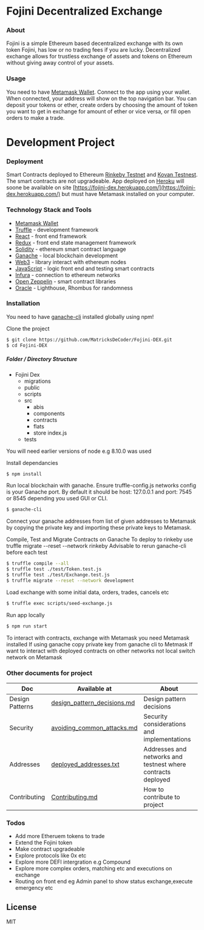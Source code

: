 # Fojini Decentralized Exchange 

### About
Fojini is a simple Ethereum based decentralized exchange with its own token Fojini, has low or no trading fees if you are lucky. Decentralized exchange allows for trustless exchange of assets and tokens on Ethereum without giving away control of your assets. 

### Usage
You need to have [Metamask Wallet](https://metamask.io/). Connect to the app using your wallet. When connected, your address will show on the top navigation bar. You can deposit your tokens or ether, create orders by choosing the amount of token you want to get in exchange for amount of ether or vice versa, or fill open orders to make a trade.

# Development Project

### Deployment

Smart Contracts deployed to Ethereum [Rinkeby Testnet](https://www.rinkeby.io/#stats) and [Kovan Testnest](https://kovan-testnet.github.io/website/). The smart contracts are not upgradeable. App deployed on [Heroku](https://www.heroku.com/) will soone be available on site [https://fojini-dex.herokuapp.com/](https://fojini-dex.herokuapp.com/) but must have Metamask installed on your computer.

### Technology Stack and Tools

* [Metamask Wallet](https://metamask.io/)
* [Truffle](https://www.trufflesuite.com/) - development framework
* [React](https://reactjs.org/) - front end framework
* [Redux](https://redux.js.org/) - front end state management framework
* [Solidity](https://docs.soliditylang.org/en/v0.7.4/) - ethereum smart contract language
* [Ganache](https://www.trufflesuite.com/ganache) - local blockchain development
* [Web3](https://web3js.readthedocs.io/en/v1.3.0/) - library interact with ethereum nodes 
* [JavaScript](https://www.javascript.com/) - logic front end and testing smart contracts
* [Infura](https://infura.io/) - connection to ethereum networks 
* [Open Zeppelin](https://infura.io/) - smart contract libraries 
* [Oracle](https://docs.rhombus.network/#rhombus-api-reference) - Lighthouse, Rhombus for randomness


### Installation
You need to have [ganache-cli](https://www.npmjs.com/package/ganache-cli) installed globally using npm!

Clone the project 

```sh
$ git clone https://github.com/MatricksDeCoder/Fojini-DEX.git
$ cd Fojini-DEX
```
##### Folder / Directory Structure
* Fojini Dex
  * migrations 
  * public 
  * scripts
  * src
    * abis
    * components
    * contracts
    * flats
    * store
    index.js
  * tests

You will need earlier versions of node e.g 8.10.0 was used 

Install dependancies
```sh
$ npm install 
```
Run local blockchain with ganache. Ensure truffle-config.js networks config is your Ganache port. By default it should be host: 127.0.0.1 and port: 7545 or 8545 depending you used GUI or CLI. 

```sh
$ ganache-cli 
```
Connect your ganache addresses from list of given addresses to Metamask by copying the private key and importing these private keys to Metamask.

Compile, Test and Migrate Contracts on Ganache 
To deploy to rinkeby use truffle migrate --reset --network rinkeby
Advisable to rerun ganache-cli before each test
```sh
$ truffle compile --all
$ truffle test ./test/Token.test.js
$ truffle test ./test/Exchange.test.js
$ truffle migrate --reset --network development
```
Load exchange with some initial data, orders, trades, cancels etc 
```sh
$ truffle exec scripts/seed-exchange.js
```

Run app locally 
```sh
$ npm run start
```

To interact with contracts, exchange with Metamask you need Metamask installed
If using ganache copy private key from ganache cli to Metmask
If want to interact with deployed contracts on other networks not local switch network on Metamask 

### Other documents for project

| Doc | Available at | About |
| ------ | ------ |------ |
| Design Patterns | [design_pattern_decisions.md](design_pattern_decisions.md) |Design pattern decisions|
| Security  | [avoiding_common_attacks.md](avoiding_common_attacks.md) |Security considerations and implementations|
| Addresses | [deployed_addresses.txt](deployed_addresses.txt) |Addresses and networks and testnest where contracts deployed |
| Contributing | [Contributing.md](Contributing.md) |How to contribute to project|

### Todos
 - Add more Etheruem tokens to trade
 - Extend the Fojini token
 - Make contract upgradeable
 - Explore protocols like 0x etc 
 - Explore more DEFI intergration e.g Compound
 - Explore more complex orders, matching etc and executions on exchange
 - Routing on front end eg Admin  panel to show status exchange,execute emergency etc 

License
----
MIT

